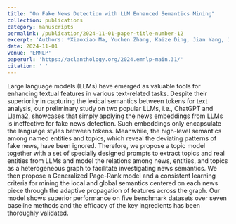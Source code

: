 ```yaml
---
title: "On Fake News Detection with LLM Enhanced Semantics Mining"
collection: publications
category: manuscripts
permalink: /publication/2024-11-01-paper-title-number-12
excerpt: 'Authors: *Xiaoxiao Ma, Yuchen Zhang, Kaize Ding, Jian Yang, Jia Wu, Hao Fan'
date: 2024-11-01
venue: 'EMNLP'
paperurl: 'https://aclanthology.org/2024.emnlp-main.31/'
citation: ' '
---
```


Large language models (LLMs) have emerged as valuable tools for enhancing textual features in various text-related tasks. Despite their superiority in capturing the lexical semantics between tokens for text analysis, our preliminary study on two popular LLMs, i.e., ChatGPT and Llama2, showcases that simply applying the news embeddings from LLMs is ineffective for fake news detection. Such embeddings only encapsulate the language styles between tokens. Meanwhile, the high-level semantics among named entities and topics, which reveal the deviating patterns of fake news, have been ignored. Therefore, we propose a topic model together with a set of specially designed prompts to extract topics and real entities from LLMs and model the relations among news, entities, and topics as a heterogeneous graph to facilitate investigating news semantics. We then propose a Generalized Page-Rank model and a consistent learning criteria for mining the local and global semantics centered on each news piece through the adaptive propagation of features across the graph. Our model shows superior performance on five benchmark datasets over seven baseline methods and the efficacy of the key ingredients has been thoroughly validated.